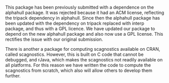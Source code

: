 This package has been previously submitted with a dependence on the alphahull package. It was rejected because it had an ACM license, reflecting the tripack dependency in alphahull. Since then the alphahull package has been updated with the dependency on tripack replaced with interp package, and thus with a GPL licence. We have updated our package to depend on the new alphahull package and also now use a GPL license. This rectifies the issue with our original submission.

There is another a package for computing scagnostics available on CRAN, called scagnostics. However, this is built on C code that cannot be debugged, and rJava, which makes the scagnostics not readily available on all platforms. For this reason we have written the code to compute the scagnostics from scratch, which also will allow others to develop them further.


